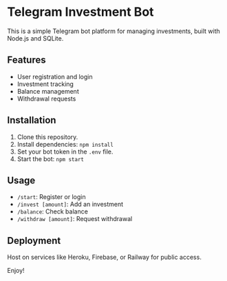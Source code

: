 
# Telegram Investment Bot

This is a simple Telegram bot platform for managing investments, built with Node.js and SQLite.

## Features
- User registration and login
- Investment tracking
- Balance management
- Withdrawal requests

## Installation
1. Clone this repository.
2. Install dependencies: `npm install`
3. Set your bot token in the `.env` file.
4. Start the bot: `npm start`

## Usage
- `/start`: Register or login
- `/invest [amount]`: Add an investment
- `/balance`: Check balance
- `/withdraw [amount]`: Request withdrawal

## Deployment
Host on services like Heroku, Firebase, or Railway for public access.

Enjoy!
    